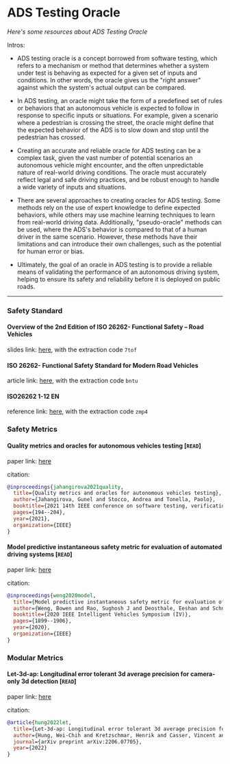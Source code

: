 # ADS Testing Oracle
*Here's some resources about ADS Testing Oracle*


Intros:
* ADS testing oracle is a concept borrowed from software testing, which refers to a mechanism or method that determines whether a system under test is behaving as expected for a given set of inputs and conditions. In other words, the oracle gives us the "right answer" against which the system's actual output can be compared.

* In ADS testing, an oracle might take the form of a predefined set of rules or behaviors that an autonomous vehicle is expected to follow in response to specific inputs or situations. For example, given a scenario where a pedestrian is crossing the street, the oracle might define that the expected behavior of the ADS is to slow down and stop until the pedestrian has crossed.

* Creating an accurate and reliable oracle for ADS testing can be a complex task, given the vast number of potential scenarios an autonomous vehicle might encounter, and the often unpredictable nature of real-world driving conditions. The oracle must accurately reflect legal and safe driving practices, and be robust enough to handle a wide variety of inputs and situations.

* There are several approaches to creating oracles for ADS testing. Some methods rely on the use of expert knowledge to define expected behaviors, while others may use machine learning techniques to learn from real-world driving data. Additionally, "pseudo-oracle" methods can be used, where the ADS's behavior is compared to that of a human driver in the same scenario. However, these methods have their limitations and can introduce their own challenges, such as the potential for human error or bias.

* Ultimately, the goal of an oracle in ADS testing is to provide a reliable means of validating the performance of an autonomous driving system, helping to ensure its safety and reliability before it is deployed on public roads.

---

### Safety Standard

#### Overview of the 2nd Edition of ISO 26262- Functional Safety – Road Vehicles
slides link: [here](https://pan.baidu.com/s/1Bts8V2xlcCg_CKHkf-KQow), with the extraction code `7tof`

#### ISO 26262- Functional Safety Standard for Modern Road Vehicles
article link: [here](https://pan.baidu.com/s/1OJ6N82aWSiaLWonxVozvDw), with the extraction code `bntu`

#### ISO26262 1-12 EN
reference link: [here](https://pan.baidu.com/s/1IFR_SuBgH83f-9N37d-UoA), with the extraction code `zmp4`


### Safety Metrics

#### Quality metrics and oracles for autonomous vehicles testing [`READ`]

paper link: [here](https://tsigalko18.github.io/assets/pdf/2021-Jahangirova-ICST.pdf)

citation: 
```bibtex
@inproceedings{jahangirova2021quality,
  title={Quality metrics and oracles for autonomous vehicles testing},
  author={Jahangirova, Gunel and Stocco, Andrea and Tonella, Paolo},
  booktitle={2021 14th IEEE conference on software testing, verification and validation (ICST)},
  pages={194--204},
  year={2021},
  organization={IEEE}
}
```

#### Model predictive instantaneous safety metric for evaluation of automated driving systems [`READ`]

paper link: [here](https://arxiv.org/pdf/2005.09999)

citation: 
```bibtex
@inproceedings{weng2020model,
  title={Model predictive instantaneous safety metric for evaluation of automated driving systems},
  author={Weng, Bowen and Rao, Sughosh J and Deosthale, Eeshan and Schnelle, Scott and Barickman, Frank},
  booktitle={2020 IEEE Intelligent Vehicles Symposium (IV)},
  pages={1899--1906},
  year={2020},
  organization={IEEE}
}
```

### Modular Metrics

#### Let-3d-ap: Longitudinal error tolerant 3d average precision for camera-only 3d detection [`READ`]

paper link: [here](https://arxiv.org/pdf/2206.07705)

citation: 
```bibtex
@article{hung2022let,
  title={Let-3d-ap: Longitudinal error tolerant 3d average precision for camera-only 3d detection},
  author={Hung, Wei-Chih and Kretzschmar, Henrik and Casser, Vincent and Hwang, Jyh-Jing and Anguelov, Dragomir},
  journal={arXiv preprint arXiv:2206.07705},
  year={2022}
}
```
    